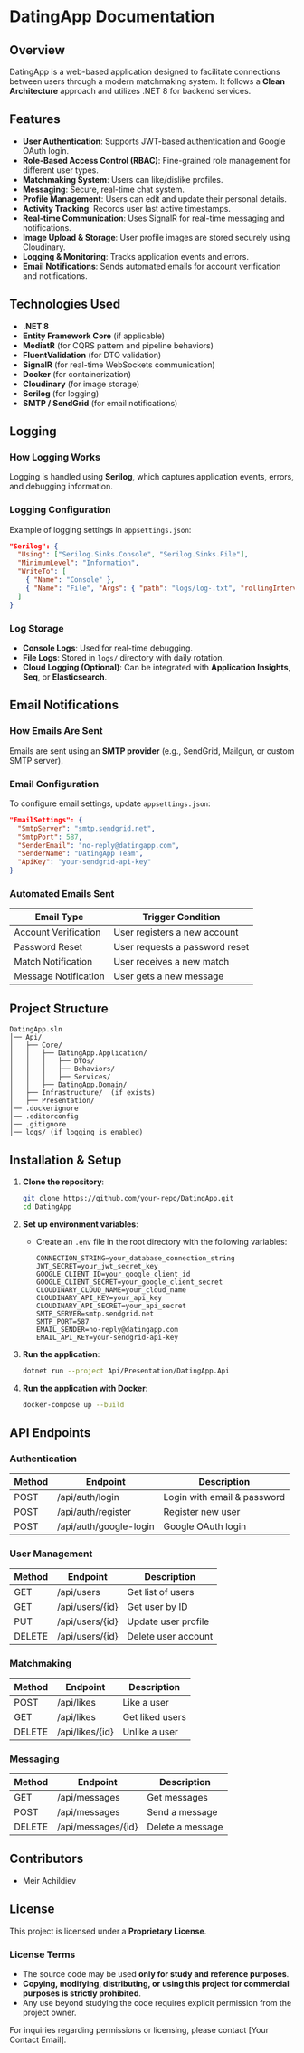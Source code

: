 # DatingApp Documentation

## Overview
DatingApp is a web-based application designed to facilitate connections between users through a modern matchmaking system. It follows a **Clean Architecture** approach and utilizes .NET 8 for backend services.

## Features
- **User Authentication**: Supports JWT-based authentication and Google OAuth login.
- **Role-Based Access Control (RBAC)**: Fine-grained role management for different user types.
- **Matchmaking System**: Users can like/dislike profiles.
- **Messaging**: Secure, real-time chat system.
- **Profile Management**: Users can edit and update their personal details.
- **Activity Tracking**: Records user last active timestamps.
- **Real-time Communication**: Uses SignalR for real-time messaging and notifications.
- **Image Upload & Storage**: User profile images are stored securely using Cloudinary.
- **Logging & Monitoring**: Tracks application events and errors.
- **Email Notifications**: Sends automated emails for account verification and notifications.

## Technologies Used
- **.NET 8**
- **Entity Framework Core** (if applicable)
- **MediatR** (for CQRS pattern and pipeline behaviors)
- **FluentValidation** (for DTO validation)
- **SignalR** (for real-time WebSockets communication)
- **Docker** (for containerization)
- **Cloudinary** (for image storage)
- **Serilog** (for logging)
- **SMTP / SendGrid** (for email notifications)

## Logging
### How Logging Works
Logging is handled using **Serilog**, which captures application events, errors, and debugging information.

### Logging Configuration
Example of logging settings in `appsettings.json`:
```json
"Serilog": {
  "Using": ["Serilog.Sinks.Console", "Serilog.Sinks.File"],
  "MinimumLevel": "Information",
  "WriteTo": [
    { "Name": "Console" },
    { "Name": "File", "Args": { "path": "logs/log-.txt", "rollingInterval": "Day" } }
  ]
}
```

### Log Storage
- **Console Logs**: Used for real-time debugging.
- **File Logs**: Stored in `logs/` directory with daily rotation.
- **Cloud Logging (Optional)**: Can be integrated with **Application Insights**, **Seq**, or **Elasticsearch**.

## Email Notifications
### How Emails Are Sent
Emails are sent using an **SMTP provider** (e.g., SendGrid, Mailgun, or custom SMTP server).

### Email Configuration
To configure email settings, update `appsettings.json`:
```json
"EmailSettings": {
  "SmtpServer": "smtp.sendgrid.net",
  "SmtpPort": 587,
  "SenderEmail": "no-reply@datingapp.com",
  "SenderName": "DatingApp Team",
  "ApiKey": "your-sendgrid-api-key"
}
```

### Automated Emails Sent
| Email Type       | Trigger Condition           |
|-----------------|----------------------------|
| Account Verification | User registers a new account |
| Password Reset | User requests a password reset |
| Match Notification | User receives a new match |
| Message Notification | User gets a new message |

## Project Structure
```
DatingApp.sln
│── Api/
│   ├── Core/
│   │   ├── DatingApp.Application/
│   │   │   ├── DTOs/
│   │   │   ├── Behaviors/
│   │   │   ├── Services/
│   │   ├── DatingApp.Domain/
│   ├── Infrastructure/  (if exists)
│   ├── Presentation/
│── .dockerignore
│── .editorconfig
│── .gitignore
│── logs/ (if logging is enabled)
```

## Installation & Setup
1. **Clone the repository**:
   ```sh
   git clone https://github.com/your-repo/DatingApp.git
   cd DatingApp
   ```
2. **Set up environment variables**:
   - Create an `.env` file in the root directory with the following variables:
     ```env
     CONNECTION_STRING=your_database_connection_string
     JWT_SECRET=your_jwt_secret_key
     GOOGLE_CLIENT_ID=your_google_client_id
     GOOGLE_CLIENT_SECRET=your_google_client_secret
     CLOUDINARY_CLOUD_NAME=your_cloud_name
     CLOUDINARY_API_KEY=your_api_key
     CLOUDINARY_API_SECRET=your_api_secret
     SMTP_SERVER=smtp.sendgrid.net
     SMTP_PORT=587
     EMAIL_SENDER=no-reply@datingapp.com
     EMAIL_API_KEY=your-sendgrid-api-key
     ```

3. **Run the application**:
   ```sh
   dotnet run --project Api/Presentation/DatingApp.Api
   ```
4. **Run the application with Docker**:
   ```sh
   docker-compose up --build
   ```

## API Endpoints
### Authentication
| Method | Endpoint               | Description          |
|--------|------------------------|----------------------|
| POST   | /api/auth/login        | Login with email & password |
| POST   | /api/auth/register     | Register new user |
| POST   | /api/auth/google-login | Google OAuth login |

### User Management
| Method | Endpoint             | Description          |
|--------|----------------------|----------------------|
| GET    | /api/users           | Get list of users   |
| GET    | /api/users/{id}      | Get user by ID      |
| PUT    | /api/users/{id}      | Update user profile |
| DELETE | /api/users/{id}      | Delete user account |

### Matchmaking
| Method | Endpoint                | Description             |
|--------|-------------------------|-------------------------|
| POST   | /api/likes              | Like a user            |
| GET    | /api/likes              | Get liked users        |
| DELETE | /api/likes/{id}         | Unlike a user          |

### Messaging
| Method | Endpoint                | Description             |
|--------|-------------------------|-------------------------|
| GET    | /api/messages           | Get messages           |
| POST   | /api/messages           | Send a message         |
| DELETE | /api/messages/{id}      | Delete a message       |

## Contributors
- Meir Achildiev

## License
This project is licensed under a **Proprietary License**.

### License Terms
- The source code may be used **only for study and reference purposes**.
- **Copying, modifying, distributing, or using this project for commercial purposes is strictly prohibited**.
- Any use beyond studying the code requires explicit permission from the project owner.

For inquiries regarding permissions or licensing, please contact [Your Contact Email].



